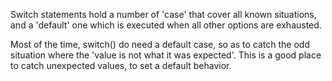 Switch statements hold a number of 'case' that cover all known situations, and a 'default' one which is executed when all other options are exhausted. 

<?php

// Missing default
switch($format) {
    case 'gif' : 
        processGif();
        break 1;
    
    case 'jpeg' : 
        processJpeg();
        break 1;
        
    case 'bmp' :
        throw new UnsupportedFormat($format);
}
// In case $format is not known, then switch is ignored and no processing happens, leading to preparation errors


// switch with default
switch($format) {
    case 'text' : 
        processText();
        break 1;
    
    case 'jpeg' : 
        processJpeg();
        break 1;
        
    case 'rtf' :
        throw new UnsupportedFormat($format);
        
    default :
        throw new UnknownFileFormat($format);
}
// In case $format is not known, an exception is thrown for processing 

?>

Most of the time, switch() do need a default case, so as to catch the odd situation where the 'value is not what it was expected'. This is a good place to catch unexpected values, to set a default behavior. 
